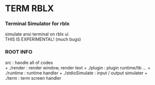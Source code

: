 # TERM RBLX

### Terminal Simulator for rblx

simulate ansi terminal on rblx ui  
THIS IS EXPERIMENTAL! (much bugs)

### ROOT INFO

src : handle all of codes  
    + ./render : render window, render text
    + ./plugin : plugin runtime/lib ...
    + ./runtime : runtime handler
    + ./stdioSimulate : input / output simulater
    + ./term : term screen handler
